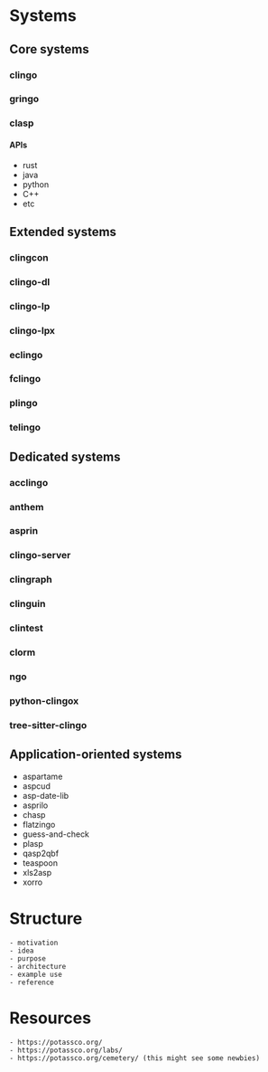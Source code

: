 # Systems

## Core systems

### clingo
### gringo
### clasp

#### APIs
   - rust
   - java
   - python
   - C++
   - etc

## Extended systems

### clingcon
### clingo-dl
### clingo-lp
### clingo-lpx
### eclingo
### fclingo
### plingo
### telingo

## Dedicated systems

### acclingo
### anthem
### asprin
### clingo-server
### clingraph
### clinguin
### clintest
### clorm
### ngo
### python-clingox
### tree-sitter-clingo

## Application-oriented systems

  - aspartame
  - aspcud
  - asp-date-lib
  - asprilo
  - chasp
  - flatzingo
  - guess-and-check
  - plasp
  - qasp2qbf
  - teaspoon
  - xls2asp
  - xorro

# Structure

	- motivation
	- idea
	- purpose
	- architecture
	- example use
	- reference

# Resources

	- https://potassco.org/
	- https://potassco.org/labs/
	- https://potassco.org/cemetery/ (this might see some newbies)
